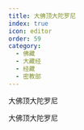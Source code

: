 ```yaml
---
title: 大佛顶大陀罗尼
index: true
icon: editor
order: 59
category:
  - 佛藏
  - 大藏经
  - 经藏
  - 密教部
---
```


  大佛顶大陀罗尼  

大佛顶大陀罗尼  
